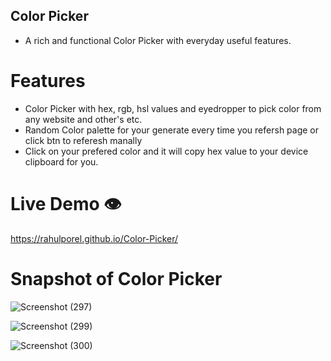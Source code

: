 ## Color Picker
- A rich and functional Color Picker with everyday useful features.

# Features
- Color Picker with hex, rgb, hsl values and eyedropper to pick color from any website and other's etc.
- Random Color palette for your generate every time you refersh page or click btn to referesh manally
- Click on your prefered color and it will copy hex value to your device clipboard for you.

# Live Demo 👁️
https://rahulporel.github.io/Color-Picker/

# Snapshot of Color Picker

![Screenshot (297)](https://github.com/RahulPorel/Password-Generator/assets/98636266/9f2a784b-10f7-4514-aaf8-13854d5c519b)

![Screenshot (299)](https://github.com/RahulPorel/Password-Generator/assets/98636266/615f47ae-ea26-44e0-b599-b6543dbbaeeb)

![Screenshot (300)](https://github.com/RahulPorel/Password-Generator/assets/98636266/73c4e420-765f-47db-87fc-52eaad8e57c0)
